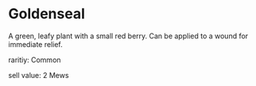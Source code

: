 # Goldenseal

A green, leafy plant with a small red berry. Can be applied to a wound for immediate relief.

raritiy: Common

sell value: 2 Mews